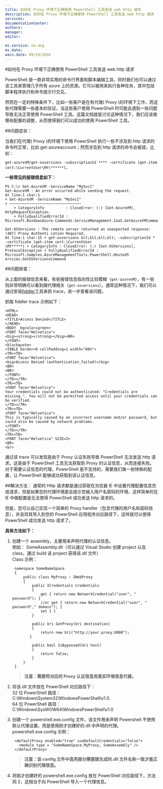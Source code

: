 ```yaml
---
title: 如何在 Proxy 环境下正确使用 PowerShell 工具发送 web http 请求
description: 如何在 Proxy 环境下正确使用 PowerShell 工具发送 web http 请求
services: 
documentationCenter: 
authors: 
manager: 
editor: 

ms.service: na-aog
ms.date: 
wacn.date: 09/29/2016
---
```


#如何在 Proxy 环境下正确使用 PowerShell 工具发送 web http 请求

PowerShell 是一款非常实用的命令行界面和脚本编辑工具，同时我们也可以通过该工具来管理几乎所有 azure 上的资源。它可以被用来执行各种任务，其中包括脚本程序执行和命令提示行交互。

然而在一定的特殊条件下，比如一些客户是在有代理( Proxy )的环境下工作，而这些代理需要一些基本的验证，当这些客户使用 PowerShell 时可能会遇到一些问题导致无法正常使用 PowerShell 工具。这篇文档就是讨论这种情况下，我们应该做哪些配置的调整，从而使得我们可以成功的使用 PowerShell 工具。

##问题症状：

当我们在代理( Proxy )的环境下使用 PowerShell 执行一些不涉及到 http 请求的命令时正常，比如 get-azureaccount；然而涉及到 http 请求的命令会报错，比如：

    get-azureVM/get-osversions -subscriptionId **** -certificate (get-item cert:\CurrentUser\MY\******)。

**一些常见的报错信息如下：**

    PS C:\> Get-AzureVM -ServiceName "MySvc1"  
    Get-AzureVM : An error occurred while sending the request.  
    At line:1 char:1  
    + Get-AzureVM -ServiceName "MySvc1"  
    + ~~~~~~~~~~~~~~~~~~~~~~~~~~~~~~~~~  
        + CategoryInfo          : CloseError: (:) [Get-AzureVM], HttpRequestException  
        + FullyQualifiedErrorId : Microsoft.WindowsAzure.Commands.ServiceManagement.IaaS.GetAzureVMCommand

    Get-OSVersions : The remote server returned an unexpected response: (407) Proxy Authenti cation Required. 
    At line:1 char:15 + get-osversions &lt;&lt;&lt;&lt; -subscriptionId * -certificate (get-item cert:\CurrentUser
    \MY*****) + CategoryInfo : CloseError: (:) [Get-OSVersions], ProtocolException + FullyQualifiedErrorId :
    Microsoft.Samples.AzureManagementTools.PowerShell.HostedS ervices.GetOSVersionsCommand

##问题排查：

从上面的报错信息来看，有些报错信息指向性比较模糊（`get-azureVM`），有一些则非常明确可以看到跟代理相关（`get-osversions`）。通常这种情况下，我们可以通过安装[fiddler](http://www.telerik.com/fiddler)工具来抓 trace，进一步查看该问题。

抓取 fiddler trace 示例如下：

    <HTML>
    <HEAD>
    <TITLE>Access Denied</TITLE>
    </HEAD>
    <BODY  bgcolor=green>
    <FONT face="Helvetica">
    <big><strong></strong></big><BR>
    </FONT>
    <blockquote>
    <TABLE border=0 cellPadding=1 width="80%">
    <TR><TD>
    <FONT face="Helvetica">
    <big>Access Denied (authentication_failed)</big>
    <BR>
    <BR>
    </FONT>
    </TD></TR>
    <TR><TD>
    <FONT face="Helvetica">
    Your credentials could not be authenticated: "Credentials are missing.". You will not be permitted access until your credentials can be verified.
    </TD></TR>
    <TR><TD>
    <FONT face="Helvetica">
    This is typically caused by an incorrect username and/or password, but could also be caused by network problems.
    </FONT>
    </TD></TR>
    <TR><TD>
    <FONT face="Helvetica" SIZE=2>
    <BR>
    <br>

 通过该 trace 可以发现是由于 Proxy 认证失败导致 PowerShell 无法发送 http 请求。这是由于 PowerShell 工具无法获取到 Proxy 的认证信息，从而连接失败。对于需要认证信息的代理，PowerShell 是不支持的，需要我们做一些特殊的配置，让 PowerShell 能够成功获取到该认证信息。

##解决方法：
通常的 Http 请求都是通过获取在浏览器 IE 中设置代理配置信息完成请求，但是如果您的代理环境是会提示您输入用户名密码的环境，这样简单的在 IE 中做配置是无法使得 PowerShell 成功发送 http 请求的。

但是，您可以自己实现一个简单的 Proxy handler（包含代理的用户名和密码信息），并且将其导入到您的 PowerShell 应用程序对应路径下，这样就可以使得 PowerShell 成功发送 http 请求了。

**具体方法如下：**

1. 创建一个 assembly，主要用来声明代理的认证信息。  
例如： SomeAssembly.dll（可以通过 Visual Studio 创建 project 以及 class，通过 build 该 project 获得该.dll 文件）  
Class 示例：

        namespace SomeNameSpace
        {
            public class MyProxy : IWebProxy
            {
                public ICredentials Credentials
                {
                    get { return new NetworkCredential("user", " password"); }
                    //or get { return new NetworkCredential("user", " password"," domain"); }
                    set { }
                }

                public Uri GetProxy(Uri destination)
                {
                    return new Uri("http://your.proxy:8080");
               }

                public bool IsBypassed(Uri host)
                {
                    return false;
                }
            }
        }   

    >**注意：需要将对应的 Proxy 认证信息用真实环境信息代替。**

2. 将该.dll 文件放在 PowerShell 对应路径下：  
32 位 PowerShell 路径：C:\Windows\System32\WindowsPowerShell\v1.0.  
64 位 PowerShell 路径：C:\Windows\SysWOW64\WindowsPowerShell\v1.0   
3. 创建一个 powershell.exe.config 文件，该文件用来声明 Powershell 不使用默认代理设置，而是使用刚才创建好的.dll 中声明的代理。  
powershell.exe.config 示例：  

        <defaultProxy enabled="true" useDefaultCredentials="false">
          <module type = "SomeNameSpace.MyProxy, SomeAssembly" />
        </defaultProxy>

    >**注意：该 config 文件中高亮部分需要跟生成的.dll 文件名称一致才能正确识别代理信息。**
4. 将刚才创建好的 powershell.exe.config 放在 PowerShell 对应路径下，方法同 2，这相当于向 PowerShell 导入一个代理信息。